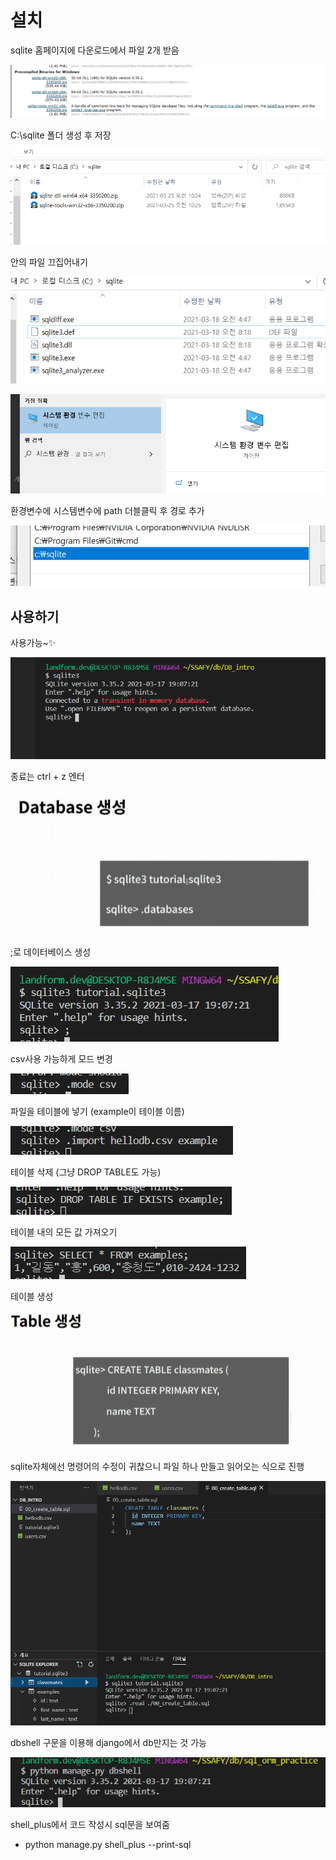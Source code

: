 # 설치

sqlite 홈페이지에 다운로드에서 파일 2개 받음

![image-20210325102713189](sqlite3.assets/image-20210325102713189.png)



C:\sqlite 폴더 생성 후 저장

![image-20210325102738870](sqlite3.assets/image-20210325102738870.png)



안의 파일 끄집어내기

![image-20210325102814299](sqlite3.assets/image-20210325102814299.png)



![image-20210325102930574](sqlite3.assets/image-20210325102930574.png)

환경변수에 시스템변수에 path 더블클릭 후 경로 추가

![image-20210325103801631](sqlite3.assets/image-20210325103801631.png)



## 사용하기

사용가능~✨

![image-20210325103719229](sqlite3.assets/image-20210325103719229.png)

종료는 ctrl + z 엔터



![image-20210325104233673](sqlite3.assets/image-20210325104233673.png)

;로 데이터베이스 생성

![image-20210325104426150](sqlite3.assets/image-20210325104426150.png)

csv사용 가능하게 모드 변경

![image-20210325104640507](sqlite3.assets/image-20210325104640507.png)

파일을 테이블에 넣기 (example이 테이블 이름)

![image-20210325104801690](sqlite3.assets/image-20210325104801690.png)



테이블 삭제 (그냥 DROP TABLE도 가능)

![image-20210325105522566](sqlite3.assets/image-20210325105522566.png)



테이블 내의 모든 값 가져오기

![image-20210325105311653](sqlite3.assets/image-20210325105311653.png)

테이블 생성

![image-20210325110655643](sqlite3.assets/image-20210325110655643.png)

sqlite자체에선 명령어의 수정이 귀찮으니 파일 하나 만들고 읽어오는 식으로 진행

![image-20210325111225940](sqlite3.assets/image-20210325111225940.png)





dbshell 구문을 이용해 django에서 db만지는 것 가능

![image-20210325152326069](sqlite3.assets/image-20210325152326069.png)



shell_plus에서 코드 작성시 sql문을 보여줌

- python manage.py shell_plus --print-sql